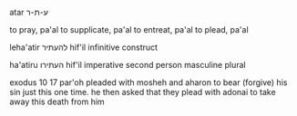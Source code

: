 atar ע-ת-ר

to pray, pa'al
to supplicate, pa'al
to entreat, pa'al
to plead, pa'al

leha'atir להעתיר
hif'il infinitive construct

ha'atiru העתירו
hif'il imperative second person masculine plural

exodus 10 17
par'oh pleaded with mosheh and aharon to bear (forgive) his sin just this one time. he then asked that they plead with adonai to take away this death from him